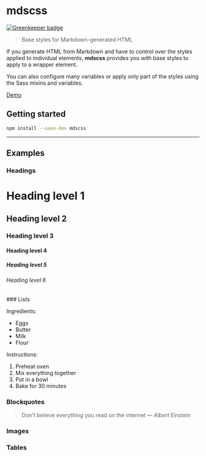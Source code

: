 # mdscss

[![Greenkeeper badge](https://badges.greenkeeper.io/tvooo/mdscss.svg)](https://greenkeeper.io/)

> Base styles for Markdown-generated HTML

If you generate HTML from Markdown and have to control over the styles applied to individual elements, **mdscss** provides you with base styles to apply to a wrapper element.

You can also configure many variables or apply only part of the styles using the Sass mixins and variables.

[Demo](https://tvooo.github.io/mdscss/)

## Getting started

```sh
npm install --save-dev mdscss
```

* * *

## Examples

### Headings

# Heading level 1
## Heading level 2
### Heading level 3
#### Heading level 4
##### Heading level 5
###### Heading level 6

### Lists

Ingredients:

* Eggs
* Butter
* Milk
* Flour

Instructions:

1. Preheat oven
2. Mix everything together
3. Put in a bowl
4. Bake for 30 minutes

### Blockquotes

> Don't believe everything you read on the internet
> — *Albert Einstein*

### Images

### Tables
